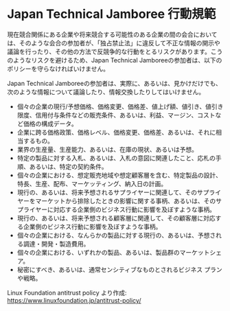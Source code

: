 # Japan Technical Jamboree 行動規範

現在競合関係にある企業や将来競合する可能性のある企業の間の会合においては、そのような会合の参加者が、「独占禁止法」に違反して不正な情報の開示や議論を行ったり、その他の方法で反競争的な行動をとるリスクがあります。こうのようなリスクを避けるため、Japan Technical Jamboreeの参加者は、以下のポリシーを守らなければいけません。

Japan Technical Jamboreeの参加者は、実際に、あるいは、見かけだけでも、次のような情報について議論したり、情報交換したりしてはいけません。

* 個々の企業の現行/予想価格、価格変更、価格差、値上げ額、値引き、値引き限度、信用付与条件などの販売条件、あるいは、利益、マージン、コストなど価格の構成データ。
* 企業に跨る価格政策、価格レベル、価格変更、価格差、あるいは、それに相当するもの。
* 業界の生産量、生産能力、あるいは、在庫の現状、あるいは予想。
* 特定の製品に対する入札、あるいは、入札の意図に関連したこと、応札の手順、あるいは、特定の契約条件。
* 個々の企業における、想定販売地域や想定顧客層を含む、特定製品の設計、特長、生産、配布、マーケッティング、納入日の計画。
* 現行の、あるいは、将来予想されるサプライヤーに関連して、そのサプライヤーをマーケットから排除したときの影響に関する事柄、あるいは、そのサプライヤーに対応する企業側のビジネス行動に影響を及ぼすような事柄。
* 現行の、あるいは、将来予想される顧客層に関連して、その顧客層に対応する企業側のビジネス行動に影響を及ぼすような事柄。
* 個々の企業における、なんらかの製品に対する現行の、あるいは、予想される調達・開発・製造費用。
* 個々の企業における、いずれかの製品、あるいは、製品群のマーケットシェア。
* 秘密にすべき、あるいは、通常センシティブなものとされるビジネス プランや戦略。

Linux Foundation antitrust policy より作成: https://www.linuxfoundation.jp/antitrust-policy/
